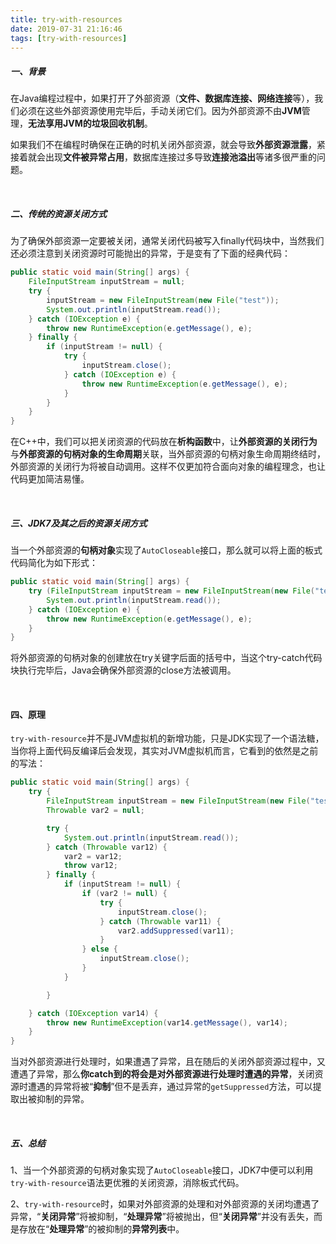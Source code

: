 ```yaml
---
title: try-with-resources
date: 2019-07-31 21:16:46
tags: [try-with-resources]
---
```


##### 一、背景

在Java编程过程中，如果打开了外部资源（**文件、数据库连接、网络连接**等），我们必须在这些外部资源使用完毕后，手动关闭它们。因为外部资源不由**JVM**管理，**无法享用JVM的垃圾回收机制**。

如果我们不在编程时确保在正确的时机关闭外部资源，就会导致**外部资源泄露**，紧接着就会出现**文件被异常占用**，数据库连接过多导致**连接池溢出**等诸多很严重的问题。

<br/>



##### 二、传统的资源关闭方式

为了确保外部资源一定要被关闭，通常关闭代码被写入finally代码块中，当然我们还必须注意到关闭资源时可能抛出的异常，于是变有了下面的经典代码：

```java
public static void main(String[] args) {
    FileInputStream inputStream = null;
    try {
        inputStream = new FileInputStream(new File("test"));
        System.out.println(inputStream.read());
    } catch (IOException e) {
        throw new RuntimeException(e.getMessage(), e);
    } finally {
        if (inputStream != null) {
            try {
                inputStream.close();
            } catch (IOException e) {
                throw new RuntimeException(e.getMessage(), e);
            }
        }
    }
}
```

<!--more-->

在C++中，我们可以把关闭资源的代码放在**析构函数**中，让**外部资源的关闭行为**与**外部资源的句柄对象的生命周期**关联，当外部资源的句柄对象生命周期终结时，外部资源的关闭行为将被自动调用。这样不仅更加符合面向对象的编程理念，也让代码更加简洁易懂。

<br/>



##### 三、JDK7及其之后的资源关闭方式

当一个外部资源的**句柄对象**实现了`AutoCloseable`接口，那么就可以将上面的板式代码简化为如下形式：

```java
public static void main(String[] args) {
    try (FileInputStream inputStream = new FileInputStream(new File("test"))) {
        System.out.println(inputStream.read());
    } catch (IOException e) {
        throw new RuntimeException(e.getMessage(), e);
    }
}
```

将外部资源的句柄对象的创建放在try关键字后面的括号中，当这个try-catch代码块执行完毕后，Java会确保外部资源的close方法被调用。

<br/>



#### 四、原理

`try-with-resource`并不是JVM虚拟机的新增功能，只是JDK实现了一个语法糖，当你将上面代码反编译后会发现，其实对JVM虚拟机而言，它看到的依然是之前的写法：

```java
public static void main(String[] args) {
    try {
        FileInputStream inputStream = new FileInputStream(new File("test"));
        Throwable var2 = null;

        try {
            System.out.println(inputStream.read());
        } catch (Throwable var12) {
            var2 = var12;
            throw var12;
        } finally {
            if (inputStream != null) {
                if (var2 != null) {
                    try {
                        inputStream.close();
                    } catch (Throwable var11) {
                        var2.addSuppressed(var11);
                    }
                } else {
                    inputStream.close();
                }
            }

        }

    } catch (IOException var14) {
        throw new RuntimeException(var14.getMessage(), var14);
    }
}
```

当对外部资源进行处理时，如果遭遇了异常，且在随后的关闭外部资源过程中，又遭遇了异常，那么**你catch到的将会是对外部资源进行处理时遭遇的异常**，关闭资源时遭遇的异常将被“**抑制**”但不是丢弃，通过异常的`getSuppressed`方法，可以提取出被抑制的异常。

<br/>



##### 五、总结

1、当一个外部资源的句柄对象实现了`AutoCloseable`接口，JDK7中便可以利用`try-with-resource`语法更优雅的关闭资源，消除板式代码。

2、`try-with-resource`时，如果对外部资源的处理和对外部资源的关闭均遭遇了异常，“**关闭异常**”将被抑制，“**处理异常**”将被抛出，但“**关闭异常**”并没有丢失，而是存放在“**处理异常**”的被抑制的**异常列表**中。

<br/>